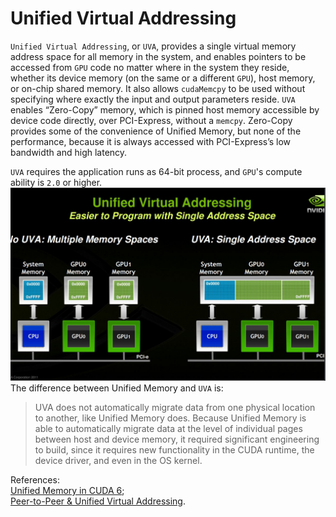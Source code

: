 # Unified Virtual Addressing
`Unified Virtual Addressing`, or `UVA`, provides a single virtual memory address space for all memory in the system, and enables pointers to be accessed from `GPU` code no matter where in the system they reside, whether its device memory (on the same or a different `GPU`), host memory, or on-chip shared memory. It also allows `cudaMemcpy` to be used without specifying where exactly the input and output parameters reside. `UVA` enables “Zero-Copy” memory, which is pinned host memory accessible by device code directly, over PCI-Express, without a `memcpy`. Zero-Copy provides some of the convenience of Unified Memory, but none of the performance, because it is always accessed with PCI-Express’s low bandwidth and high latency.  

`UVA` requires the application runs as 64-bit process, and `GPU`'s compute ability is `2.0` or higher.  
![image](https://raw.githubusercontent.com/NanXiao/cuda-little-book/master/images/unified-virtual-addressing.jpg) 
The difference between Unified Memory and `UVA` is:  
> UVA does not automatically migrate data from one physical location to another, like Unified Memory does. Because Unified Memory is able to automatically migrate data at the level of individual pages between host and device memory, it required significant engineering to build, since it requires new functionality in the CUDA runtime, the device driver, and even in the OS kernel.  


References:  
[Unified Memory in CUDA 6](https://devblogs.nvidia.com/unified-memory-in-cuda-6/);  
[Peer-to-Peer & Unified Virtual Addressing](https://developer.download.nvidia.com/CUDA/training/cuda_webinars_GPUDirect_uva.pdf).  